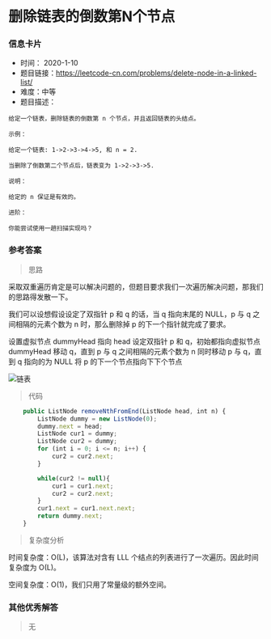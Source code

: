 # 删除链表的倒数第N个节点

### 信息卡片

- 时间： 2020-1-10
- 题目链接：https://leetcode-cn.com/problems/delete-node-in-a-linked-list/
- 难度：中等
- 题目描述：

```
给定一个链表，删除链表的倒数第 n 个节点，并且返回链表的头结点。

示例：

给定一个链表: 1->2->3->4->5, 和 n = 2.

当删除了倒数第二个节点后，链表变为 1->2->3->5.

说明：

给定的 n 保证是有效的。

进阶：

你能尝试使用一趟扫描实现吗？
```



### 参考答案

> 思路

采取双重遍历肯定是可以解决问题的，但题目要求我们一次遍历解决问题，那我们的思路得发散一下。

我们可以设想假设设定了双指针 p 和 q 的话，当 q 指向末尾的 NULL，p 与 q 之间相隔的元素个数为 n 时，那么删除掉 p 的下一个指针就完成了要求。

设置虚拟节点 dummyHead 指向 head
设定双指针 p 和 q，初始都指向虚拟节点 dummyHead
移动 q，直到 p 与 q 之间相隔的元素个数为 n
同时移动 p 与 q，直到 q 指向的为 NULL
将 p 的下一个节点指向下下个节点

![链表](https://raw.githubusercontent.com/SkipTheChat/leetcodetravel/master/assets/链表.gif)

> 代码

```js
    public ListNode removeNthFromEnd(ListNode head, int n) {
        ListNode dummy = new ListNode(0);
        dummy.next = head;
        ListNode cur1 = dummy;
        ListNode cur2 = dummy;
        for (int i = 0; i <= n; i++) {
            cur2 = cur2.next;
        }

        while(cur2 != null){
            cur1 = cur1.next;
            cur2 = cur2.next;
        }
        cur1.next = cur1.next.next;
        return dummy.next;
    }
```



> 复杂度分析

时间复杂度：O(L)，该算法对含有 LLL 个结点的列表进行了一次遍历。因此时间复杂度为 O(L)。

空间复杂度：O(1)，我们只用了常量级的额外空间。



### 其他优秀解答

> 无
